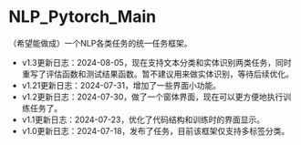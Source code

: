 # NLP_Pytorch_Main
（希望能做成）一个NLP各类任务的统一任务框架。

* v1.3更新日志：2024-08-05，现在支持文本分类和实体识别两类任务，同时重写了评估函数和测试结果函数。暂不建议用来做实体识别，等待后续优化。
* v1.21更新日志：2024-07-31，增加了一些界面小功能。
* v1.2更新日志：2024-07-30，做了一个窗体界面，现在可以更方便地执行训练任务了。
* v1.1更新日志：2024-07-23，优化了代码结构和训练时的界面显示。
* v1.0更新日志：2024-07-18，发布了任务，目前该框架仅支持多标签分类。
